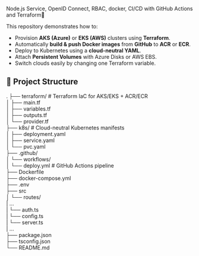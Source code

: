 Node.js Service, OpenID Connect, RBAC, docker, CI/CD with GitHub Actions and Terraform🐳

This repository demonstrates how to:
- Provision **AKS (Azure)** or **EKS (AWS)** clusters using **Terraform**.
- Automatically **build & push Docker images** from **GitHub** to **ACR** or **ECR**.
- Deploy to Kubernetes using a **cloud-neutral YAML**.
- Attach **Persistent Volumes** with Azure Disks or AWS EBS.
- Switch clouds easily by changing one Terraform variable.

## 📂 Project Structure

.
├── terraform/ # Terraform IaC for AKS/EKS + ACR/ECR  
│ ├── main.tf  
│ ├── variables.tf  
│ ├── outputs.tf  
│ └── provider.tf  
├── k8s/ # Cloud-neutral Kubernetes manifests  
│ ├── deployment.yaml  
│ ├── service.yaml  
│ └── pvc.yaml  
├── .github/  
│ └── workflows/  
│ └── deploy.yml # GitHub Actions pipeline  
├── Dockerfile  
├── docker-compose.yml  
├── .env  
├── src  
│ └── routes/  
|      ...   
| └── auth.ts  
| └── config.ts  
| └── server.ts  
| ...  
├── package.json  
├── tsconfig.json  
└── README.md  


